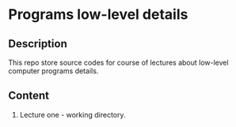 # Programs low-level details

## Description

This repo store source codes for course of lectures about low-level computer programs details.

## Content

1. Lecture one - working directory.